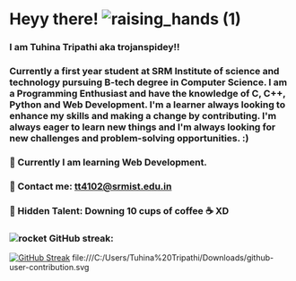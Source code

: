    # Heyy there! ![raising_hands (1)](https://user-images.githubusercontent.com/119059108/206947743-cb78393a-5eda-4b65-9fda-d281df01798a.gif)
###  I am Tuhina Tripathi aka trojanspidey!! 
### Currently a first year student at SRM Institute of science and technology pursuing B-tech degree in Computer Science. I am a Programming Enthusiast and have the knowledge of C, C++, Python and Web Development. I'm a learner always looking to enhance my skills and making a change by contributing. I'm always eager to learn new things and I'm always looking for new challenges and problem-solving opportunities. :)

### 🌱 Currently I am learning Web Development. 
### 🌱 Contact me: tt4102@srmist.edu.in
### 🌱 Hidden Talent: Downing 10 cups of coffee ☕ XD


### ![rocket](https://user-images.githubusercontent.com/119059108/206947622-8aadf2f9-d34d-4898-a785-5b3e54f59583.gif) GitHub streak: 
[![GitHub Streak](https://streak-stats.demolab.com?user=trojanspidey&theme=radical&hide_border=true&border_radius=4.7&date_format=j%20M%5B%20Y%5D)](https://git.io/streak-stats)
file:///C:/Users/Tuhina%20Tripathi/Downloads/github-user-contribution.svg
